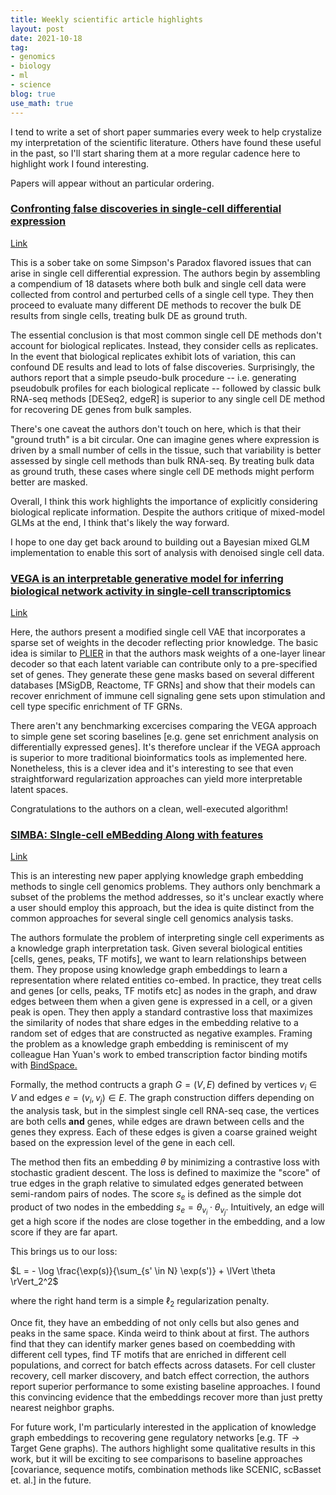 ```yaml
---
title: Weekly scientific article highlights
layout: post
date: 2021-10-18
tag:
- genomics
- biology
- ml
- science
blog: true
use_math: true
---
```


I tend to write a set of short paper summaries every week to help crystalize my interpretation of the scientific literature.
Others have found these useful in the past, so I'll start sharing them at a more regular cadence here to highlight work I found interesting.

Papers will appear without an particular ordering.

### [Confronting false discoveries in single-cell differential expression](https://www.nature.com/articles/s41467-021-25960-2)

[Link](https://www.nature.com/articles/s41467-021-25960-2)

This is a sober take on some Simpson's Paradox flavored issues that can arise in single cell differential expression. The authors begin by assembling a compendium of 18 datasets where both bulk and single cell data were collected from control and perturbed cells of a single cell type. They then proceed to evaluate many different DE methods to recover the bulk DE results from single cells, treating bulk DE as ground truth.

The essential conclusion is that most common single cell DE methods don't account for biological replicates. Instead, they consider cells as replicates. 
In the event that biological replicates exhibit lots of variation, this can confound DE results and lead to lots of false discoveries. 
Surprisingly, the authors report that a simple pseudo-bulk procedure -- i.e. generating pseudobulk profiles for each biological replicate -- followed by classic bulk RNA-seq methods [DESeq2, edgeR] is superior to any single cell DE method for recovering DE genes from bulk samples. 

There's one caveat the authors don't touch on here, which is that their "ground truth" is a bit circular.
One can imagine genes where expression is driven by a small number of cells in the tissue, such that variability is better assessed by single cell methods than bulk RNA-seq. 
By treating bulk data as ground truth, these cases where single cell DE methods might perform better are masked.

Overall, I think this work highlights the importance of explicitly considering biological replicate information. 
Despite the authors critique of mixed-model GLMs at the end, I think that's likely the way forward.

I hope to one day get back around to building out a Bayesian mixed GLM implementation to enable this sort of analysis with denoised single cell data.

### [VEGA is an interpretable generative model for inferring biological network activity in single-cell transcriptomics](https://www.nature.com/articles/s41467-021-26017-0)

[Link](https://www.nature.com/articles/s41467-021-26017-0)

Here, the authors present a modified single cell VAE that incorporates a sparse set of weights in the decoder reflecting prior knowledge. The basic idea is similar to [PLIER](https://pubmed.ncbi.nlm.nih.gov/31249421/) in that the authors mask weights of a one-layer linear decoder so that each latent variable can contribute only to a pre-specified set of genes. 
They generate these gene masks based on several different databases [MSigDB, Reactome, TF GRNs] and show that their models can recover enrichment of immune cell signaling gene sets upon stimulation and cell type specific enrichment of TF GRNs.

There aren't any benchmarking excercises comparing the VEGA approach to simple gene set scoring baselines [e.g. gene set enrichment analysis on differentially expressed genes]. 
It's therefore unclear if the VEGA approach is superior to more traditional bioinformatics tools as implemented here. 
Nonetheless, this is a clever idea and it's interesting to see that even straightforward regularization approaches can yield more interpretable latent spaces.

Congratulations to the authors on a clean, well-executed algorithm!

### [SIMBA: SIngle-cell eMBedding Along with features](https://www.biorxiv.org/content/10.1101/2021.10.17.464750v1)

[Link](https://www.biorxiv.org/content/10.1101/2021.10.17.464750v1)

This is an interesting new paper applying knowledge graph embedding methods to single cell genomics problems. They authors only benchmark a subset of the problems the method addresses, so it's unclear exactly where a user should employ this approach, but the idea is quite distinct from the common approaches for several single cell genomics analysis tasks.

The authors formulate the problem of interpreting single cell experiments as a knowledge graph interpretation task. Given several biological entities [cells, genes, peaks, TF motifs], we want to learn relationships between them. They propose using knowledge graph embeddings to learn a representation where related entities co-embed. 
In practice, they treat cells and genes [or cells, peaks, TF motifs etc] as nodes in the graph, and draw edges between them when a given gene is expressed in a cell, or a given peak is open. 
They then apply a standard contrastive loss that maximizes the similarity of nodes that share edges in the embedding relative to a random set of edges that are constructed as negative examples.
Framing the problem as a knowledge graph embedding is reminiscent of my colleague Han Yuan's work to embed transcription factor binding motifs with [BindSpace.](https://www.nature.com/articles/s41592-019-0511-y)

Formally, the method contructs a graph $G = (V, E)$ defined by vertices $v_i \in V$ and edges $e = (v_i, v_j) \in E$. 
The graph construction differs depending on the analysis task, but in the simplest single cell RNA-seq case, the vertices are both cells **and** genes, while edges are drawn between cells and the genes they express.
Each of these edges is given a coarse grained weight based on the expression level of the gene in each cell.

The method then fits an embedding $\theta$ by minimizing a contrastive loss with stochastic gradient descent.
The loss is defined to maximize the "score" of true edges in the graph relative to simulated edges generated between semi-random pairs of nodes.
The score $s_e$ is defined as the simple dot product of two nodes in the embedding $s_e = \theta_{v_i} \cdot \theta_{v_j}$.
Intuitively, an edge will get a high score if the nodes are close together in the embedding, and a low score if they are far apart.

This brings us to our loss:

$L = - \log \frac{\exp(s)}{\sum_{s' \in N} \exp(s')} + \lVert \theta \rVert_2^2$

where the right hand term is a simple $\ell_2$ regularization penalty.

Once fit, they have an embedding of not only cells but also genes and peaks in the same space. Kinda weird to think about at first.
The authors find that they can identify marker genes based on coembedding with different cell types, find TF motifs that are enriched in different cell populations, and correct for batch effects across datasets. 
For cell cluster recovery, cell marker discovery, and batch effect correction, the authors report superior performance to some existing baseline approaches. I found this convincing evidence that the embeddings recover more than just pretty nearest neighbor graphs.

For future work, I'm particularly interested in the application of knowledge graph embeddings to recovering gene regulatory networks [e.g. $\mathrm{TF} \rightarrow \mathrm{Target\ Gene}$ graphs).
The authors highlight some qualitative results in this work, but it will be exciting to see comparisons to baseline approaches [covariance, sequence motifs, combination methods like SCENIC, scBasset et. al.] in the future.